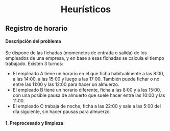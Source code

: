 
<h1 align="center">Heurísticos</h1> 


## Registro de horario

#### Descripción del problema

Se dispone de las fichadas (momenetos de entrada o salida) de los empleados de una empresa, y en base a esas fichadas se calcula el tiempo trabajado. Existen 3 turnos:

- El empleado A tiene un horario en el que ficha habitualmente a las 8:00, a las 14:00, a las 15:00 y luego a las 17:00. También puede fichar o no entre las 11:00 y las 12:00 para hacer un almuerzo. 
- El empleado B tiene un horario diferente, ficha a las 8:00 y a las 15:00, con una posible pausa de almuerto que suele hacer entre las 10:00 y las 11:00. 
- El empleado C trabaja de noche, ficha a las 22:00 y sale a las 5:00 del día siguiente, sin hacer pausas para almuerzo. 



#### 1. Preprocesado y limpieza
